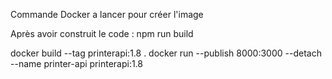 Commande Docker a lancer pour créer l'image

Après avoir construit le code : npm run build

docker build --tag printerapi:1.8 .
docker run --publish 8000:3000 --detach --name printer-api printerapi:1.8